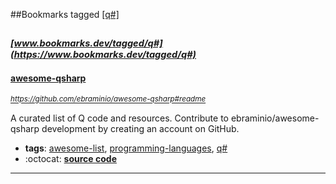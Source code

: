 ##Bookmarks tagged [[q#]](https://www.bookmarks.dev?q=[q#])

_<sup><sup>[www.bookmarks.dev/tagged/q#](https://www.bookmarks.dev/tagged/q#)</sup></sup>_
---
#### [awesome-qsharp](https://github.com/ebraminio/awesome-qsharp#readme)
_<sup>https://github.com/ebraminio/awesome-qsharp#readme</sup>_

A curated list of Q code and resources. Contribute to ebraminio/awesome-qsharp development by creating an account on GitHub.
* **tags**: [awesome-list](../tagged/awesome-list.md), [programming-languages](../tagged/programming-languages.md), [q#](../tagged/q#.md)
* :octocat: **[source code](https://github.com/ebraminio/awesome-qsharp#readme)**
---
